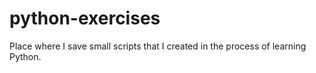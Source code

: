 # python-exercises
Place where I save small scripts that I created in the process of learning Python.
